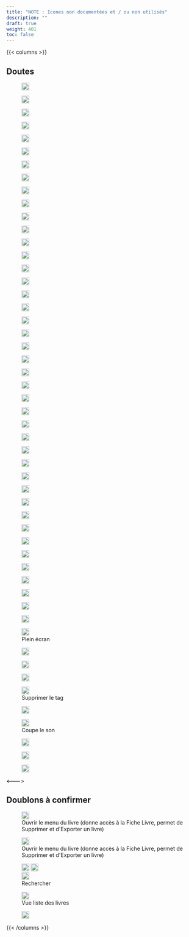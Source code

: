 ```yaml
---
title: "NOTE : Icones non documentées et / ou non utilisés"
description: ""
draft: true
weight: 401
toc: false
---
```


{{< columns >}}

## Doutes


<figure>
  <img class="icons" src="/thorium-reader-doc/images/icons/question.svg" alt="" width="20px">
  <figcaption class="icon">
  </figcaption>
</figure>


<figure>
  <img class="icons" src="/thorium-reader-doc/images/icons/refresh.svg" alt="" width="20px">
  <figcaption class="icon">
  </figcaption>
</figure>

<figure>
  <img class="icons" src="/thorium-reader-doc/images/icons/settings.svg" alt="" width="20px">
  <figcaption class="icon">
  </figcaption>
</figure>

<figure>
  <img class="icons" src="/thorium-reader-doc/images/icons/sharp-uncrop_free-24px.svg" alt="" width="20px">
  <figcaption class="icon">
  </figcaption>
</figure>

<figure>
  <img class="icons" src="/thorium-reader-doc/images/icons/unsvg.svg" alt="" width="20px">
  <figcaption class="icon">
  </figcaption>
</figure>

<figure>
  <img class="icons" src="/thorium-reader-doc/images/icons/view-card.svg" alt="" width="20px">
  <figcaption class="icon">
  </figcaption>
</figure>

<figure>
  <img class="icons" src="/thorium-reader-doc/images/icons/view-list.svg" alt="" width="20px">
  <figcaption class="icon">
  </figcaption>
</figure>

<figure>
  <img class="icons" src="/thorium-reader-doc/images/icons/outline-restore-24px.svg" alt="" width="20px">
  <figcaption class="icon">
  </figcaption>
</figure>

<figure>
  <img class="icons" src="/thorium-reader-doc/images/icons/page.svg" alt="" width="20px">
  <figcaption class="icon">
  </figcaption>
</figure>

<figure>
  <img class="icons" src="/thorium-reader-doc/images/icons/outline-exit_to_app-24px.svg" alt="" width="20px">
  <figcaption class="icon">
  </figcaption>
</figure>

<figure>
  <img class="icons" src="/thorium-reader-doc/images/icons/gauche.svg" alt="" width="20px">
  <figcaption class="icon">
  </figcaption>
</figure>


<figure>
  <img class="icons" src="/thorium-reader-doc/images/icons/loop.svg" alt="" width="20px">
  <figcaption class="icon">
  </figcaption>
</figure>

<figure>
  <img class="icons" src="/thorium-reader-doc/images/icons/list.svg" alt="" width="20px">
  <figcaption class="icon">
  </figcaption>
</figure>

<figure>
  <img class="icons" src="/thorium-reader-doc/images/icons/justifie.svg" alt="" width="20px">
  <figcaption class="icon">
  </figcaption>
</figure>


<figure>
  <img class="icons" src="/thorium-reader-doc/images/icons/gift.svg" alt="" width="20px">
  <figcaption class="icon">
  </figcaption>
</figure>

<figure>
  <img class="icons" src="/thorium-reader-doc/images/icons/grid.svg" alt="" width="20px">
  <figcaption class="icon">
  </figcaption>
</figure>

<figure>
  <img class="icons" src="/thorium-reader-doc/images/icons/home.svg" alt="" width="20px">
  <figcaption class="icon">
  </figcaption>
</figure>

<figure>
  <img class="icons" src="/thorium-reader-doc/images/icons/house-fill.svg" alt="" width="20px">
  <figcaption class="icon">
  </figcaption>
</figure>

<figure>
  <img class="icons" src="/thorium-reader-doc/images/icons/import.svg" alt="" width="20px">
  <figcaption class="icon">
  </figcaption>
</figure>


<figure>
  <img class="icons" src="/thorium-reader-doc/images/icons/double_arrow_down_black_24dp.svg" alt="" width="20px">
  <figcaption class="icon">
  </figcaption>
</figure>

<figure>
  <img class="icons" src="/thorium-reader-doc/images/icons/double_arrow_left_black_24dp.svg" alt="" width="20px">
  <figcaption class="icon">
  </figcaption>
</figure>

<figure>
  <img class="icons" src="/thorium-reader-doc/images/icons/double_arrow_right_black_24dp.svg" alt="" width="20px">
  <figcaption class="icon">
  </figcaption>
</figure>


<figure>
  <img class="icons" src="/thorium-reader-doc/images/icons/night.svg" alt="" width="20px">
  <figcaption class="icon">
  </figcaption>
</figure>

<figure>
  <img class="icons" src="/thorium-reader-doc/images/icons/opds.svg" alt="" width="20px">
  <figcaption class="icon">
  </figcaption>
</figure>


<figure>
  <img class="icons" src="/thorium-reader-doc/images/icons/double_arrow_up_black_24dp.svg" alt="" width="20px">
  <figcaption class="icon">
  </figcaption>
</figure>

<figure>
  <img class="icons" src="/thorium-reader-doc/images/icons/eye.svg" alt="" width="20px">
  <figcaption class="icon">
  </figcaption>
</figure>

<figure>
  <img class="icons" src="/thorium-reader-doc/images/icons/continue.svg" alt="" width="20px">
  <figcaption class="icon">
  </figcaption>
</figure>

<figure>
  <img class="icons" src="/thorium-reader-doc/images/icons/defile.svg" alt="" width="20px">
  <figcaption class="icon">
  </figcaption>
</figure>

<figure>
  <img class="icons" src="/thorium-reader-doc/images/icons/content-table.svg" alt="" width="20px">
  <figcaption class="icon">
  </figcaption>
</figure>

<figure>
  <img class="icons" src="/thorium-reader-doc/images/icons/chevron-down.svg" alt="" width="20px">
  <figcaption class="icon">
  </figcaption>
</figure>

<figure>
  <img class="icons" src="/thorium-reader-doc/images/icons/chevron-right.svg" alt="" width="20px">
  <figcaption class="icon">
  </figcaption>
</figure>
<figure>
  <img class="icons" src="/thorium-reader-doc/images/icons/chevron-bar-left.svg" alt="" width="20px">
  <figcaption class="icon">
  </figcaption>
</figure>

<figure>
  <img class="icons" src="/thorium-reader-doc/images/icons/chevron-bar-right.svg" alt="" width="20px">
  <figcaption class="icon">
  </figcaption>
</figure>


<figure>
  <img class="icons" src="/thorium-reader-doc/images/icons/cart-fill.svg" alt="" width="20px">
  <figcaption class="icon">
  </figcaption>
</figure>

<figure>
  <img class="icons" src="/thorium-reader-doc/images/icons/person.svg" alt="" width="20px">
  <figcaption class="icon">
  </figcaption>
</figure>

<figure>
  <img class="icons" src="/thorium-reader-doc/images/icons/person-circle.svg" alt="" width="20px">
  <figcaption class="icon">
  </figcaption>
</figure>

<figure>
  <img class="icons" src="/thorium-reader-doc/images/icons/person-fill.svg" alt="" width="20px">
  <figcaption class="icon">
  </figcaption>
</figure>

<figure>
  <img class="icons" src="/thorium-reader-doc/images/icons/add.svg" alt="" width="20px">
  <figcaption class="icon">
  </figcaption>
</figure>

<figure>
  <img class="icons" src="/thorium-reader-doc/images/icons/arrow.svg" alt="" width="20px">
  <figcaption class="icon">
  </figcaption>
</figure>

<figure>
  <img class="icons" src="/thorium-reader-doc/images/icons/arrow-clockwise.svg" alt="" width="20px">
  <figcaption class="icon">
  </figcaption>
</figure>

<figure>
  <img class="icons" src="/thorium-reader-doc/images/icons/arrow-left.svg" alt="" width="20px">
  <figcaption class="icon">
  </figcaption>
</figure>

<figure>
  <img class="icons" src="/thorium-reader-doc/images/icons/arrow-right.svg" alt="" width="20px">
  <figcaption class="icon">
  </figcaption>
</figure>

<figure>
  <img class="icons" src="/thorium-reader-doc/images/icons/aspect_ratio-black-18dp.svg" alt="" width="20px">
  <figcaption class="icon">Plein écran
  </figcaption>
</figure>

<figure>
  <img class="icons" src="/thorium-reader-doc/images/icons/avatar.svg" alt="" width="20px">
  <figcaption class="icon">
  </figcaption>
</figure>

<figure>
 <img class="icons" src="/thorium-reader-doc/images/icons/add-alone.svg" alt="" width="20px"> 
  <figcaption class="icon">
  </figcaption>
</figure>

<figure>
  <img class="icons" src="/thorium-reader-doc/images/icons/baseline-arrow_back-24px-grey.svg" alt="" width="20px">
  <figcaption class="icon">
  </figcaption>
</figure>

<figure>
  <img class="icons" src="/thorium-reader-doc/images/icons/baseline-close-24px-blue.svg" alt="" width="20px">
  <figcaption class="icon">Supprimer le tag
  </figcaption>
</figure>

<figure>
  <img class="icons" src="/thorium-reader-doc/images/icons/baseline-drag_handle-24px.svg" alt="" width="20px">
  <figcaption class="icon">
  </figcaption>
</figure>

<figure>
  <img class="icons" src="/thorium-reader-doc/images/icons/baseline-mute-24px.svg" alt="" width="20px">
  <figcaption class="icon"> Coupe le son
  </figcaption>
</figure>

<figure>
  <img class="icons" src="/thorium-reader-doc/images/icons/baseline-remove-24px.svg" alt="" width="20px">
  <figcaption class="icon">
  </figcaption>
</figure>

<figure>
  <img class="icons" src="/thorium-reader-doc/images/icons/paragraph-right.svg" alt="" width="20px">
  <figcaption class="icon">
  </figcaption>
</figure>


<figure>
  <img class="icons" src="/thorium-reader-doc/images/icons/paragraph-center.svg" alt="" width="20px">
  <figcaption class="icon">
  </figcaption>
</figure>

<--->
## Doublons à confirmer
<figure>
  <img class="icons" src="/thorium-reader-doc/images/icons/baseline-more_vert-24px.svg" alt="" width="20px">
  <figcaption class="icon">Ouvrir le menu du livre (donne accès à la Fiche Livre, permet de Supprimer et d'Exporter un livre)
  </figcaption>
</figure>


<figure>
  <img class="icons" src="/thorium-reader-doc/images/icons/menu.svg" alt="" width="20px">
  <figcaption class="icon">Ouvrir le menu du livre  (donne accès à la Fiche Livre, permet de Supprimer et d'Exporter un livre)
  </figcaption>
</figure>

<figure>
 <img class="icons" src="/thorium-reader-doc/images/icons/baseline-search-24px.svg" alt="" width="20px">
   <img class="icons" src="/thorium-reader-doc/images/icons/baseline-search-24px-grey.svg" alt="" width="20px"> <figcaption class="icon"> 
  <img class="icons" src="/thorium-reader-doc/images/icons/magnifying_glass.svg" alt="" width="20px">
  <figcaption class="icon">Rechercher
  </figcaption>
</figure>

<figure>
  <img class="icons" src="/thorium-reader-doc/images/icons/baseline-view_list-24px.svg" alt="" width="20px">
  <figcaption class="icon">Vue liste des livres
  </figcaption>
</figure>
<figure>
  <img class="icons" src="/thorium-reader-doc/images/icons/baseline-list-24px.svg" alt="" width="20px">
  <figcaption class="icon">
  </figcaption>
</figure>


{{< /columns >}}